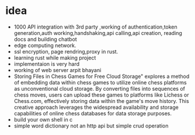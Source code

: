 # idea
- 1000 API integration with 3rd party ,working of authentication,token generation,auth working,handshaking,api calling,api creation, reading docs and building chatbot
- edge computing network.
- ssl encryption, page rendring,proxy in rust.
- learning rust while making project
- implementaion is very hard
- working of web server arpit bhayani
- Storing Files in Chess Games for Free Cloud Storage" explores a method of embedding data within chess games to utilize online chess platforms as unconventional cloud storage. By converting files into sequences of chess moves, users can upload these games to platforms like Lichess or Chess.com, effectively storing data within the game's move history. This creative approach leverages the widespread availability and storage capabilities of online chess databases for data storage purposes.
- build your own shell in c
- simple word dictionary not  an http api but simple crud operation
